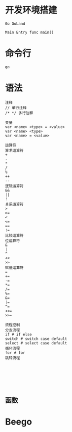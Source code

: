 # 开发环境搭建

```
Go GoLand

Main Entry func main()
```

# 命令行

```
go
```

# 语法

```
注释
// 单行注释
/* */ 多行注释

变量
var <name> <type> = <value>
var <name> <type>
var <name> = <value>

运算符
算术运算符
+
-
*
/
%
++
--
逻辑运算符
&&
||
!
关系运算符
>
>=
<
<=
==
!=
比较运算符
位运算符
&
|
^
<<
>>
赋值运算符
=
+=
-=
*=
/=
%=
&=
|=
^=
<<=
>>=

流程控制
分支流程
if # if else 
switch # switch case default
select # select case default
循环流程
for # for
跳转流程







```





## 函数













# Beego

